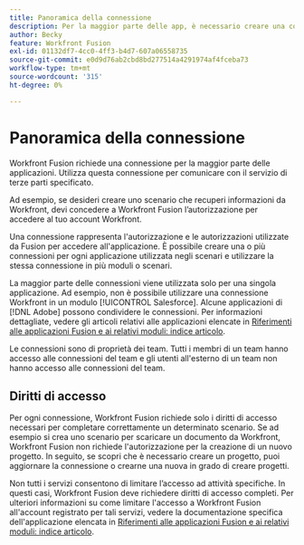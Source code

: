 ```yaml
---
title: Panoramica della connessione
description: Per la maggior parte delle app, è necessario creare una connessione tramite la quale Adobe Workfront Fusion possa comunicare con il servizio di terze parti in base alle impostazioni dello scenario specifico.
author: Becky
feature: Workfront Fusion
exl-id: 01132df7-4cc0-4ff3-b4d7-607a06558735
source-git-commit: e0d9d76ab2cbd8bd277514a4291974af4fceba73
workflow-type: tm+mt
source-wordcount: '315'
ht-degree: 0%

---
```


# Panoramica della connessione

Workfront Fusion richiede una connessione per la maggior parte delle applicazioni.  Utilizza questa connessione per comunicare con il servizio di terze parti specificato.

Ad esempio, se desideri creare uno scenario che recuperi informazioni da Workfront, devi concedere a Workfront Fusion l’autorizzazione per accedere al tuo account Workfront.

Una connessione rappresenta l&#39;autorizzazione e le autorizzazioni utilizzate da Fusion per accedere all&#39;applicazione. È possibile creare una o più connessioni per ogni applicazione utilizzata negli scenari e utilizzare la stessa connessione in più moduli o scenari.

La maggior parte delle connessioni viene utilizzata solo per una singola applicazione. Ad esempio, non è possibile utilizzare una connessione Workfront in un modulo [!UICONTROL Salesforce]. Alcune applicazioni di [!DNL Adobe] possono condividere le connessioni. Per informazioni dettagliate, vedere gli articoli relativi alle applicazioni elencate in [Riferimenti alle applicazioni Fusion e ai relativi moduli: indice articolo](/help/workfront-fusion/references/apps-and-modules/apps-and-modules-toc.md).

Le connessioni sono di proprietà dei team. Tutti i membri di un team hanno accesso alle connessioni del team e gli utenti all&#39;esterno di un team non hanno accesso alle connessioni del team.

## Diritti di accesso

Per ogni connessione, Workfront Fusion richiede solo i diritti di accesso necessari per completare correttamente un determinato scenario. Se ad esempio si crea uno scenario per scaricare un documento da Workfront, Workfront Fusion non richiede l&#39;autorizzazione per la creazione di un nuovo progetto. In seguito, se scopri che è necessario creare un progetto, puoi aggiornare la connessione o crearne una nuova in grado di creare progetti.

Non tutti i servizi consentono di limitare l’accesso ad attività specifiche. In questi casi, Workfront Fusion deve richiedere diritti di accesso completi. Per ulteriori informazioni su come limitare l&#39;accesso a Workfront Fusion all&#39;account registrato per tali servizi, vedere la documentazione specifica dell&#39;applicazione elencata in [Riferimenti alle applicazioni Fusion e ai relativi moduli: indice articolo](/help/workfront-fusion/references/apps-and-modules/apps-and-modules-toc.md).
